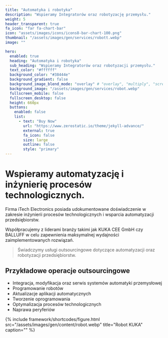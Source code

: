 ```yaml
---
title: "Automatyka i robotyka"
description: "Wspieramy Integratorów oraz robotyzację przemysłu."
weight: 5
header_transparent: true
fa_icon: "far fa-chart-bar"
icon: "assets/images/icons/icons8-bar-chart-100.png"
thumbnail: "/assets/images/gen/services/robott.webp"
image: ""

hero:
  enabled: true
  heading: "Automatyka i robotyka"
  sub_heading: "Wspieramy Integratorów oraz robotyzacji przemysłu."
  text_color: "#ffffff"
  background_color: "#38444e"
  background_gradient: false
  background_image_blend_mode: "overlay" # "overlay", "multiply", "screen"
  background_image: "/assets/images/gen/services/robot.webp"
  fullscreen_mobile: false
  fullscreen_desktop: false
  height: 660px
  buttons:
    enabled: false
    list:
      - text: "Buy Now"
        url: "https://www.zerostatic.io/theme/jekyll-advance/"
        external: true
        fa_icon: false
        size: large
        outline: false
        style: "primary"
---
```


# Wspieramy automatyzację i inżynierię procesów technologicznych.

Firma iTech Electronics posiada udokumentowane doświadczenie w zakresie inżynierii procesów technologicznych i wsparcia automatyzacji przedsiębiorstw.

Współpracujemy z liderami branży takimi jak KUKA CEE GmbH czy BALLUFF w celu zapewnienia maksymalnej wydajności zaimplementowanych rozwiązań.

> Świadczymy usługi outsourcingowe dotyczące automatyzacji oraz robotyzacji przedsiębiorstw.

## Przykładowe operacje outsourcingowe

- Integracja, modyfikacja oraz serwis systemów automatyki przemysłowej
- Programowanie robotów
- Aktualizacje aplikacji automatycznych
- Tworzenie oprogramowania
- Optymalizacja procesów technologicznych
- Naprawa peryferiów 


{% include framework/shortcodes/figure.html src="/assets/images/gen/content/robot.webp" title="Robot KUKA" caption="" %}

